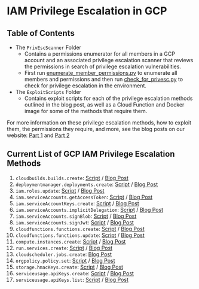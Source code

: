 # IAM Privilege Escalation in GCP

## Table of Contents
- The `PrivEscScanner` Folder
    - Contains a permissions enumerator for all members in a GCP account and an associated privilege escalation scanner that reviews the permissions in search of privilege escalation vulnerabilities.
    - First run [enumerate_member_permissions.py](https://github.com/RhinoSecurityLabs/GCP-IAM-Privilege-Escalation/blob/master/PrivEscScanner/enumerate_member_permissions.py) to enumerate all members and permissions and then run [check_for_privesc.py](https://github.com/RhinoSecurityLabs/GCP-IAM-Privilege-Escalation/blob/master/PrivEscScanner/check_for_privesc.py) to check for privilege escalation in the environment.
- The `ExploitScripts` Folder
    - Contains exploit scripts for each of the privilege escalation methods outlined in the blog post, as well as a Cloud Function and Docker image for some of the methods that require them.

For more information on these privilege escalation methods, how to exploit them, the permissions they require, and more, see the blog posts on our website: [Part 1](https://rhinosecuritylabs.com/gcp/privilege-escalation-google-cloud-platform-part-1/) and [Part 2](https://rhinosecuritylabs.com/gcp/privilege-escalation-google-cloud-platform-part-2/)

## Current List of GCP IAM Privilege Escalation Methods

1. `cloudbuilds.builds.create`: [Script](https://github.com/RhinoSecurityLabs/GCP-IAM-Privilege-Escalation/blob/master/ExploitScripts/cloudbuild.builds.create.py) / [Blog Post](https://rhinosecuritylabs.com/gcp/iam-privilege-escalation-gcp-cloudbuild/)  
2. `deploymentmanager.deployments.create`: [Script](https://github.com/RhinoSecurityLabs/GCP-IAM-Privilege-Escalation/blob/master/ExploitScripts/deploymentmanager.deployments.create.py) / [Blog Post](https://rhinosecuritylabs.com/gcp/privilege-escalation-google-cloud-platform-part-1/)
3. `iam.roles.update`: [Script](https://github.com/RhinoSecurityLabs/GCP-IAM-Privilege-Escalation/blob/master/ExploitScripts/iam.roles.update.py) / [Blog Post](https://rhinosecuritylabs.com/gcp/privilege-escalation-google-cloud-platform-part-1/)
4. `iam.serviceAccounts.getAccessToken`: [Script](https://github.com/RhinoSecurityLabs/GCP-IAM-Privilege-Escalation/blob/master/ExploitScripts/iam.serviceAccounts.getAccessToken.py) / [Blog Post](https://rhinosecuritylabs.com/gcp/privilege-escalation-google-cloud-platform-part-1/)
5. `iam.serviceAccountKeys.create`: [Script](https://github.com/RhinoSecurityLabs/GCP-IAM-Privilege-Escalation/blob/master/ExploitScripts/iam.serviceAccountKeys.create.py) / [Blog Post](https://rhinosecuritylabs.com/gcp/privilege-escalation-google-cloud-platform-part-1/)
6. `iam.serviceAccounts.implicitDelegation`: [Script](https://github.com/RhinoSecurityLabs/GCP-IAM-Privilege-Escalation/blob/master/ExploitScripts/iam.serviceAccounts.implicitDelegation.py) / [Blog Post](https://rhinosecuritylabs.com/gcp/privilege-escalation-google-cloud-platform-part-1/)
7. `iam.serviceAccounts.signBlob`: [Script](https://github.com/RhinoSecurityLabs/GCP-IAM-Privilege-Escalation/blob/master/ExploitScripts/iam.serviceAccounts.signBlob-accessToken.py) / [Blog Post](https://rhinosecuritylabs.com/gcp/privilege-escalation-google-cloud-platform-part-1/)
8. `iam.serviceAccounts.signJwt`: [Script](https://github.com/RhinoSecurityLabs/GCP-IAM-Privilege-Escalation/blob/master/ExploitScripts/iam.serviceAccounts.signJWT.py) / [Blog Post]()
9. `cloudfunctions.functions.create`: [Script](https://github.com/RhinoSecurityLabs/GCP-IAM-Privilege-Escalation/blob/master/ExploitScripts/cloudfunctions.functions.create-call.py) / [Blog Post](https://rhinosecuritylabs.com/gcp/privilege-escalation-google-cloud-platform-part-1/)
10. `cloudfunctions.functions.update`: [Script](https://github.com/RhinoSecurityLabs/GCP-IAM-Privilege-Escalation/blob/master/ExploitScripts/cloudfunctions.functions.update.py) / [Blog Post](https://rhinosecuritylabs.com/gcp/privilege-escalation-google-cloud-platform-part-1/)
11. `compute.instances.create`: [Script](https://github.com/RhinoSecurityLabs/GCP-IAM-Privilege-Escalation/blob/master/ExploitScripts/compute.instances.create.py) / [Blog Post](https://rhinosecuritylabs.com/gcp/privilege-escalation-google-cloud-platform-part-1/)
12. `run.services.create`: [Script](https://github.com/RhinoSecurityLabs/GCP-IAM-Privilege-Escalation/blob/master/ExploitScripts/run.services.create.py) / [Blog Post](https://rhinosecuritylabs.com/gcp/privilege-escalation-google-cloud-platform-part-1/)
13. `cloudscheduler.jobs.create`: [Blog Post](https://rhinosecuritylabs.com/gcp/privilege-escalation-google-cloud-platform-part-1/)
14. `orgpolicy.policy.set`: [Script](https://github.com/RhinoSecurityLabs/GCP-IAM-Privilege-Escalation/blob/master/ExploitScripts/orgpolicy.policy.set.py) / [Blog Post](https://rhinosecuritylabs.com/gcp/privilege-escalation-google-cloud-platform-part-2/)
15. `storage.hmacKeys.create`: [Script](https://github.com/RhinoSecurityLabs/GCP-IAM-Privilege-Escalation/blob/master/ExploitScripts/storage.hmacKeys.create.py) / [Blog Post](https://rhinosecuritylabs.com/gcp/privilege-escalation-google-cloud-platform-part-2/)
16. `serviceusage.apiKeys.create`: [Script](https://github.com/RhinoSecurityLabs/GCP-IAM-Privilege-Escalation/blob/master/ExploitScripts/serviceusage.apiKeys.create.py) / [Blog Post](https://rhinosecuritylabs.com/gcp/privilege-escalation-google-cloud-platform-part-2/)
17. `serviceusage.apiKeys.list`: [Script](https://github.com/RhinoSecurityLabs/GCP-IAM-Privilege-Escalation/blob/master/ExploitScripts/serviceusage.apiKeys.list.py) / [Blog Post](https://rhinosecuritylabs.com/gcp/privilege-escalation-google-cloud-platform-part-2/)

